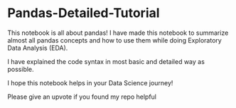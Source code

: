 # Pandas-Detailed-Tutorial

This notebook is all about pandas!
I have made this notebook to summarize almost all pandas concepts and how to use them while doing Exploratory Data Analysis (EDA).

I have explained the code syntax in most basic and detailed way as possible.

I hope this notebook helps in your Data Science journey!

Please give an upvote if you found my repo helpful
